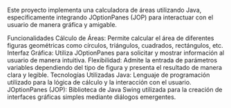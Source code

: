 Este proyecto implementa una calculadora de áreas utilizando Java, específicamente integrando JOptionPanes (JOP) para interactuar con el usuario de manera gráfica y amigable.

Funcionalidades
Cálculo de Áreas: Permite calcular el área de diferentes figuras geométricas como círculos, triángulos, cuadrados, rectángulos, etc.
Interfaz Gráfica: Utiliza JOptionPanes para solicitar y mostrar información al usuario de manera intuitiva.
Flexibilidad: Admite la entrada de parámetros variables dependiendo del tipo de figura y presenta el resultado de manera clara y legible.
Tecnologías Utilizadas
Java: Lenguaje de programación utilizado para la lógica de cálculo y la interacción con el usuario.
JOptionPanes (JOP): Biblioteca de Java Swing utilizada para la creación de interfaces gráficas simples mediante diálogos emergentes.
